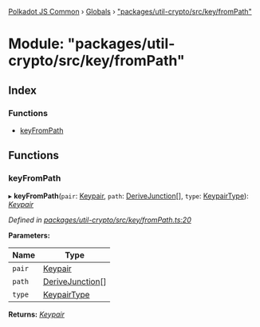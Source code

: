 [Polkadot JS Common](../README.md) › [Globals](../globals.md) › ["packages/util-crypto/src/key/fromPath"](_packages_util_crypto_src_key_frompath_.md)

# Module: "packages/util-crypto/src/key/fromPath"

## Index

### Functions

* [keyFromPath](_packages_util_crypto_src_key_frompath_.md#keyfrompath)

## Functions

###  keyFromPath

▸ **keyFromPath**(`pair`: [Keypair](../interfaces/_packages_util_crypto_src_types_.keypair.md), `path`: [DeriveJunction](../classes/_packages_util_crypto_src_key_derivejunction_.derivejunction.md)[], `type`: [KeypairType](_packages_util_crypto_src_types_.md#keypairtype)): *[Keypair](../interfaces/_packages_util_crypto_src_types_.keypair.md)*

*Defined in [packages/util-crypto/src/key/fromPath.ts:20](https://github.com/polkadot-js/common/blob/37d1bcb6e/packages/util-crypto/src/key/fromPath.ts#L20)*

**Parameters:**

Name | Type |
------ | ------ |
`pair` | [Keypair](../interfaces/_packages_util_crypto_src_types_.keypair.md) |
`path` | [DeriveJunction](../classes/_packages_util_crypto_src_key_derivejunction_.derivejunction.md)[] |
`type` | [KeypairType](_packages_util_crypto_src_types_.md#keypairtype) |

**Returns:** *[Keypair](../interfaces/_packages_util_crypto_src_types_.keypair.md)*

